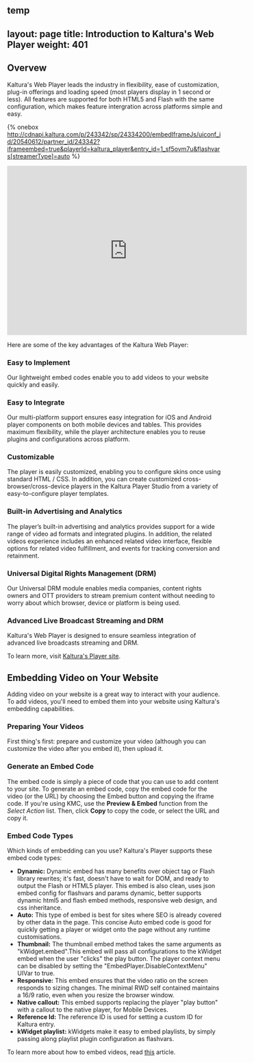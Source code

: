 temp
---
layout: page
title: Introduction to Kaltura's Web Player
weight: 401
---


## Overvew  

Kaltura's Web Player leads the industry in flexibility, ease of customization, plug-in offerings and loading speed (most players display in 1 second or less). All features are supported for both HTML5 and Flash with the same configuration, which makes feature intergration across platforms simple and easy. 

{% onebox http://cdnapi.kaltura.com/p/243342/sp/24334200/embedIframeJs/uiconf_id/20540612/partner_id/243342?iframeembed=true&playerId=kaltura_player&entry_id=1_sf5ovm7u&flashvars[streamerType]=auto %}

<iframe src="http://cdnapi.kaltura.com/p/243342/sp/24334200/embedIframeJs/uiconf_id/20540612/partner_id/243342?iframeembed=true&playerId=kaltura_player&entry_id=1_sf5ovm7u&flashvars[streamerType]=auto" width="560" height="395" allowfullscreen webkitallowfullscreen mozAllowFullScreen frameborder="0"></iframe>

Here are some of the key advantages of the Kaltura Web Player:

### Easy to Implement  

Our lightweight embed codes enable you to add videos to your website quickly and easily.

### Easy to Integrate  

Our multi-platform support ensures easy integration for iOS and Android player components on both mobile devices and tables. This provides maximum flexibility, while the player architecture enables you to reuse plugins and configurations across platform.

### Customizable  

The player is easily customized, enabling you to configure skins once using standard HTML / CSS. In addition, you can create customized cross-browser/cross-device players in the Kaltura Player Studio from a variety of easy-to-configure player templates.

### Built-in Advertising and Analytics  

The player’s built-in advertising and analytics provides support for a wide range of video ad formats and integrated plugins. In addition, the related videos experience includes an enhanced related video interface, flexible options for related video fulfillment, and events for tracking conversion and retainment.

### Universal Digital Rights Management (DRM)  

Our Universal DRM module enables media companies, content rights owners and OTT providers to stream premium content without needing to worry about which browser, device or platform is being used. 

### Advanced Live Broadcast Streaming and DRM  

Kaltura's Web Player is designed to ensure seamless integration of advanced live broadcasts streaming and DRM.

To learn more, visit [Kaltura's Player site](http://player.kaltura.com/docs/).


## Embedding Video on Your Website  

Adding video on your website is a great way to interact with your audience. To add videos, you'll need to embed them into your website using Kaltura's embedding capabilities.

### Preparing Your Videos  

First thing's first: prepare and customize your video (although you can customize the video after you embed it), then upload it.

### Generate an Embed Code  

The embed code is simply a piece of code that you can use to add content to your site. To generate an embed code, copy the embed code for the video (or the URL) by choosing the Embed button and copying the iframe code. If you're using KMC, use the **Preview & Embed** function from the *Select Action* list. Then, click **Copy** to copy the code, or select the URL and copy it.

### Embed Code Types  

Which kinds of embedding can you use? Kaltura's Player supports these embed code types:

* **Dynamic:** Dynamic embed has many benefits over object tag or Flash library rewrites; it's fast, doesn't have to wait for DOM, and ready to output the Flash or HTML5 player. This embed is also clean, uses json embed config for flashvars and params dynamic, better supports dynamic html5 and flash embed methods, responsive web design, and css inheritance.
* **Auto:** This type of embed is best for sites where SEO is already covered by other data in the page. This concise Auto embed code is good for quickly getting a player or widget onto the page without any runtime customisations.
* **Thumbnail:** The thumbnail embed method takes the same arguments as "kWidget.embed".This embed will pass all configurations to the kWidget embed when the user "clicks" the play button. The player context menu can be disabled by setting the "EmbedPlayer.DisableContextMenu" UIVar to true.
* **Responsive:** This embed ensures that the video ratio on the screen responds to sizing changes. The minimal RWD self contained maintains a 16/9 ratio, even when you resize the browser window.
* **Native callout:** This embed supports replacing the player "play button" with a callout to the native player, for Mobile Devices.
* **Reference Id:** The reference ID is used for setting a custom ID for Kaltura entry.
* **kWidget playlist:** kWidgets make it easy to embed playlists, by simply passing along playlist plugin configuration as flashvars.

To learn more about how to embed videos, read [this](http://player.kaltura.com/docs/PlayerRules) article.

